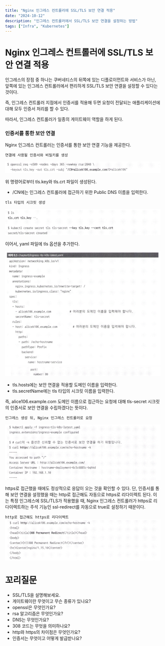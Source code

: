 ```yaml
---
title: "Nginx 인그레스 컨트롤러에 SSL/TLS 보안 연결 적용"
date: "2024-10-12"
description: "인그레스 컨트롤러에서 SSL/TLS 보안 연결을 설정하는 방법"
tags: ["Infra", "Kubernetes"]
---
```


# Nginx 인그레스 컨트롤러에 SSL/TLS 보안 연결 적용

인그레스의 장점 중 하나는 쿠버네티스의 뒤쪽에 있는 디플로이먼트와 서비스가 아닌, 앞쪽에 있는 인그레스 컨트롤러에서 편리하게 SSL/TLS 보안 연결을 설정할 수 있다는 것이다.

즉, 인그레스 컨트롤러 지점에서 인증서를 적용해 두면 요청이 전달되는 애플리케이션에 대해 모두 인증서 처리를 할 수 있다.

따라서, 인그레스 컨트롤러가 일종의 게이트웨이 역할을 하게 된다.

### 인증서를 통한 보안 연결
Nginx 인그레스 컨트롤러는 인증서를 통한 보안 연결 기능을 제공한다.

`연결에 사용될 인증서와 비밀키를 생성`

![8.4a](../../../images/infra/kube/24-2study/8ingress/8.4/8.4a.png)

위 명령어로부터 tls.key와 tls.crt 파일이 생성된다.

- /CN에는 인그레스 컨트롤러에 접근하기 위한 Public DNS 이름을 입력한다.

`tls 타입의 시크릿 생성`

![8.4b](../../../images/infra/kube/24-2study/8ingress/8.4/8.4b.png)

이어서, yaml 파일에 tls 옵션을 추가한다.

![8.4c](../../../images/infra/kube/24-2study/8ingress/8.4/8.4c.png)
![8.4d](../../../images/infra/kube/24-2study/8ingress/8.4/8.4d.png)

- tls.hosts에는 보안 연결을 적용할 도메인 이름을 입력한다.
- tls.secretName에는 tls 타입의 시크릿 이름을 입력한다.

즉, alice106.example.com 도메인 이름으로 접근하는 요청에 대해 tls-secret 시크릿의 인증서로 보안 연결을 수립하겠다는 뜻이다.


`인그레스 생성 뒤, Nginx 인그레스 컨트롤러로 요청`

![8.4e](../../../images/infra/kube/24-2study/8ingress/8.4/8.4e.png)

https로 접근했을 때에도 정상적으로 응답이 오는 것을 확인할 수 있다. 단, 인증서를 통해 보안 연결을 설정했을 때는 http로 접근해도 자동으로 https로 리다이렉트 된다. 이는 특정 인그레스에 SSL/TLS가 적용했을 때, Nginx 인그레스 컨트롤러가 https로 리다이렉트하는 주석 기능인 ssl-redirect를 자동으로 true로 설정하기 때문이다.

`http로 접근해도 https로 리다이렉트`
![8.4f](../../../images/infra/kube/24-2study/8ingress/8.4/8.4f.png)


# 꼬리질문
- SSL/TLS을 설명해보세요.
- 게이트웨이란 무엇이고 무슨 종류가 있나요?
- openssl은 무엇인가요?
- rsa 알고리즘은 무엇인가요?
- DNS는 무엇인가요?
- 308 코드는 무엇을 의미하나요?
- http와 https의 차이점은 무엇인가요?
- 인증서는 무엇이고 어떻게 발급받나요?